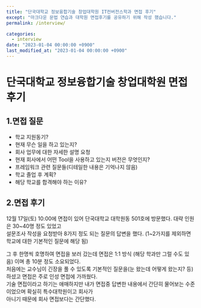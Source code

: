 ```yaml
---
title: "단국대학교 정보융합기술 창업대학원 IT컨버전스학과 면접 후기"
except: "마크다운 문법 연습과 대학원 면접후기를 공유하기 위해 작성 했습니다."
permalink: /interview/

categories:
  - interview
date: "2023-01-04 00:00:00 +0900"
last_modified_at: "2023-01-04 00:00:00 +0900"
---
```

단국대학교 정보융합기술 창업대학원 면접 후기
===
## 1.면접 질문
- 학교 지원동기?
- 현재 무슨 일을 하고 있는지?
- 회사 업무에 대한 자세한 설명 요청
- 현재 회사에서 어떤 Tool을 사용하고 있는지 버전은 무엇인지?
- 프레임워크 관련 질문들(디테일한 내용은 기억나지 않음)
- 학교 졸업 후 계획?
- 해당 학교를 합격해야 하는 이유?

## 2.면접 후기
12월 17일(토) 10:00에 면접이 있어 단국대학교 대학원동 501호에 방문했다. 대략 인원은 30~40명 정도 있었고  
설문조사 작성을 요청받아 8가지 정도 되는 질문의 답변을 했다. (1~2가지를 제외하면 학교에 대한 기본적인 질문에 해당 됨)

그 후 한명씩 호명하여 면접을 보러 갔는데 면접은 1:1 방식 (해당 학과만 그럴 수도 있음) 이며 총 10분 정도 소요되었다.  
처음에는 교수님이 긴장을 풀 수 있도록 기본적인 질문을(눈 왔는데 어떻게 왔는지? 등) 하셨고 면접은 주로 인성 면접에 가까웠다.  
기술 면접이라고 하기는 애매하지만 내가 면접중 답변한 내용에서 간단히 물어보는 수준이었으며 확실히 특수대학원이고 회사가  
아니기 때문에 회사 면접보다는 간단했다.